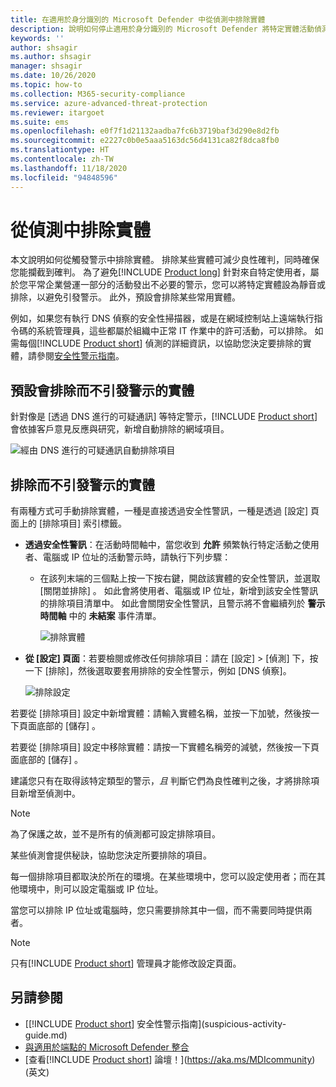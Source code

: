 ```yaml
---
title: 在適用於身分識別的 Microsoft Defender 中從偵測中排除實體
description: 說明如何停止適用於身分識別的 Microsoft Defender 將特定實體活動偵測為可疑的活動
keywords: ''
author: shsagir
ms.author: shsagir
manager: shsagir
ms.date: 10/26/2020
ms.topic: how-to
ms.collection: M365-security-compliance
ms.service: azure-advanced-threat-protection
ms.reviewer: itargoet
ms.suite: ems
ms.openlocfilehash: e0f7f1d21132aadba7fc6b3719baf3d290e8d2fb
ms.sourcegitcommit: e2227c0b0e5aaa5163dc56d4131ca82f8dca8fb0
ms.translationtype: HT
ms.contentlocale: zh-TW
ms.lasthandoff: 11/18/2020
ms.locfileid: "94848596"
---
```

# <a name="excluding-entities-from-detections"></a>從偵測中排除實體

本文說明如何從觸發警示中排除實體。 排除某些實體可減少良性確判，同時確保您能攔截到確判。 為了避免[!INCLUDE [Product long](includes/product-long.md)] 針對來自特定使用者，屬於您平常企業營運一部分的活動發出不必要的警示，您可以將特定實體設為靜音或排除，以避免引發警示。 此外，預設會排除某些常用實體。

例如，如果您有執行 DNS 偵察的安全性掃描器，或是在網域控制站上遠端執行指令碼的系統管理員，這些都屬於組織中正常 IT 作業中的許可活動，可以排除。 如需每個[!INCLUDE [Product short](includes/product-short.md)] 偵測的詳細資訊，以協助您決定要排除的實體，請參閱[安全性警示指南](suspicious-activity-guide.md)。

## <a name="entities-excluded-by-default-from-raising-alerts"></a>預設會排除而不引發警示的實體

 針對像是 [透過 DNS 進行的可疑通訊] 等特定警示，[!INCLUDE [Product short](includes/product-short.md)] 會依據客戶意見反應與研究，新增自動排除的網域項目。

![經由 DNS 進行的可疑通訊自動排除項目](media/dns-auto-exclusions.png)

## <a name="exclude-entities-from-raising-alerts"></a>排除而不引發警示的實體

有兩種方式可手動排除實體，一種是直接透過安全性警訊，一種是透過 [設定] 頁面上的 [排除項目] 索引標籤。

- **透過安全性警訊**：在活動時間軸中，當您收到 **允許** 頻繁執行特定活動之使用者、電腦或 IP 位址的活動警示時，請執行下列步驟：
  - 在該列末端的三個點上按一下按右鍵，開啟該實體的安全性警訊，並選取 [關閉並排除]  。 如此會將使用者、電腦或 IP 位址，新增到該安全性警訊的排除項目清單中。 如此會關閉安全性警訊，且警示將不會繼續列於 **警示時間軸** 中的 **未結案** 事件清單。

    ![排除實體](media/exclude-in-sa.png)

- **從 [設定] 頁面**：若要檢閱或修改任何排除項目：請在 [設定] > [偵測] 下，按一下 [排除]，然後選取要套用排除的安全性警示，例如 [DNS 偵察]。

    ![排除設定](media/exclusions.png)

若要從 [排除項目]  設定中新增實體：請輸入實體名稱，並按一下加號，然後按一下頁面底部的 [儲存]  。

若要從 [排除項目]  設定中移除實體：請按一下實體名稱旁的減號，然後按一下頁面底部的 [儲存]  。

建議您只有在取得該特定類型的警示，*且* 判斷它們為良性確判之後，才將排除項目新增至偵測中。

> [!NOTE]
> 為了保護之故，並不是所有的偵測都可設定排除項目。

某些偵測會提供秘訣，協助您決定所要排除的項目。

每一個排除項目都取決於所在的環境。在某些環境中，您可以設定使用者；而在其他環境中，則可以設定電腦或 IP 位址。

當您可以排除 IP 位址或電腦時，您只需要排除其中一個，而不需要同時提供兩者。

> [!NOTE]
> 只有[!INCLUDE [Product short](includes/product-short.md)] 管理員才能修改設定頁面。

## <a name="see-also"></a>另請參閱

- [[!INCLUDE [Product short](includes/product-short.md)] 安全性警示指南](suspicious-activity-guide.md)
- [與適用於端點的 Microsoft Defender 整合](integrate-mde.md)
- [查看[!INCLUDE [Product short](includes/product-short.md)] 論壇！](https://aka.ms/MDIcommunity)\(英文\)
